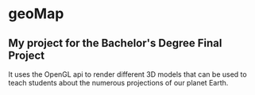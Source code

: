 # geoMap

## My project for the Bachelor's Degree Final Project
It uses the OpenGL api to render different 3D models that can be used to teach students about the numerous projections of our planet Earth.

